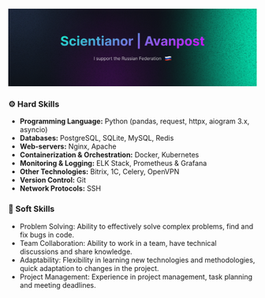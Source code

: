 ![alt text](https://github.com/Scientianor/Scientianor/blob/main/img/cover_logotype.png)
### ⚙️ Hard Skills
- **Programming Language:** Python (pandas, request, httpx, aiogram 3.x, asyncio)
- **Databases:** PostgreSQL, SQLite, MySQL, Redis
- **Web-servers:** Nginx, Apache
- **Containerization & Orchestration:** Docker, Kubernetes
- **Monitoring & Logging:** ELK Stack, Prometheus & Grafana
- **Other Technologies:** Bitrix, 1C, Celery, OpenVPN
- **Version Control:** Git
- **Network Protocols:** SSH

### 🧸 Soft Skills
- Problem Solving: Ability to effectively solve complex problems, find and fix bugs in code.
- Team Collaboration: Ability to work in a team, have technical discussions and share knowledge.
- Adaptability: Flexibility in learning new technologies and methodologies, quick adaptation to changes in the project.
- Project Management: Experience in project management, task planning and meeting deadlines.

<!--
**Scientianor/Scientianor** is a ✨ _special_ ✨ repository because its `README.md` (this file) appears on your GitHub profile.
Here are some ideas to get you started:
- 🔭 I’m currently working on ...
- 🌱 I’m currently learning ...
- 👯 I’m looking to collaborate on ...
- 🤔 I’m looking for help with ...
- 💬 Ask me about ...
- 📫 How to reach me: ...
- 😄 Pronouns: ...
- ⚡ Fun fact: ...
-->
